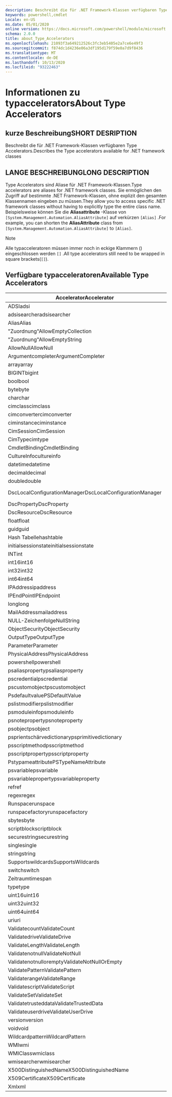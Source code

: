```yaml
---
description: Beschreibt die für .NET Framework-Klassen verfügbaren Type Accelerators.
keywords: powershell,cmdlet
Locale: en-US
ms.date: 05/01/2020
online version: https://docs.microsoft.com/powershell/module/microsoft.powershell.core/about/about_type_accelerators?view=powershell-5.1&WT.mc_id=ps-gethelp
schema: 2.0.0
title: about_Type_Accelerators
ms.openlocfilehash: 21093f3a649212526c3fc3eb5405e2a7ce6e49f3
ms.sourcegitcommit: f874dc1d4236e06a3df195d179f59e0a7d9f8436
ms.translationtype: MT
ms.contentlocale: de-DE
ms.lasthandoff: 10/13/2020
ms.locfileid: "93222463"
---
```

# <a name="about-type-accelerators"></a><span data-ttu-id="00330-104">Informationen zu typaccelerators</span><span class="sxs-lookup"><span data-stu-id="00330-104">About Type Accelerators</span></span>

## <a name="short-desription"></a><span data-ttu-id="00330-105">kurze Beschreibung</span><span class="sxs-lookup"><span data-stu-id="00330-105">SHORT DESRIPTION</span></span>
<span data-ttu-id="00330-106">Beschreibt die für .NET Framework-Klassen verfügbaren Type Accelerators.</span><span class="sxs-lookup"><span data-stu-id="00330-106">Describes the Type accelerators available for .NET framework classes</span></span>

## <a name="long-description"></a><span data-ttu-id="00330-107">LANGE BESCHREIBUNG</span><span class="sxs-lookup"><span data-stu-id="00330-107">LONG DESCRIPTION</span></span>

<span data-ttu-id="00330-108">Type Accelerators sind Aliase für .NET Framework-Klassen.</span><span class="sxs-lookup"><span data-stu-id="00330-108">Type accelerators are aliases for .NET framework classes.</span></span> <span data-ttu-id="00330-109">Sie ermöglichen den Zugriff auf bestimmte .NET Framework-Klassen, ohne explizit den gesamten Klassennamen eingeben zu müssen.</span><span class="sxs-lookup"><span data-stu-id="00330-109">They allow you to access specific .NET framework classes without having to explicitly type the entire class name.</span></span> <span data-ttu-id="00330-110">Beispielsweise können Sie die **Aliasattribute** -Klasse von `[System.Management.Automation.AliasAttribute]` auf verkürzen `[Alias]` .</span><span class="sxs-lookup"><span data-stu-id="00330-110">For example, you can shorten the **AliasAttribute** class from `[System.Management.Automation.AliasAttribute]` to `[Alias]`.</span></span>

> [!NOTE]
> <span data-ttu-id="00330-111">Alle typacceleratoren müssen immer noch in eckige Klammern () eingeschlossen werden `[]` .</span><span class="sxs-lookup"><span data-stu-id="00330-111">All type accelerators still need to be wrapped in square brackets(`[]`).</span></span>

## <a name="available-type-accelerators"></a><span data-ttu-id="00330-112">Verfügbare typacceleratoren</span><span class="sxs-lookup"><span data-stu-id="00330-112">Available Type Accelerators</span></span>

|        <span data-ttu-id="00330-113">Accelerator</span><span class="sxs-lookup"><span data-stu-id="00330-113">Accelerator</span></span>          |                           <span data-ttu-id="00330-114">FullClassName</span><span class="sxs-lookup"><span data-stu-id="00330-114">Full Class Name</span></span>                           |
|---------------------------- | ------------------------------------------------------------------- |
|<span data-ttu-id="00330-115">ADSI</span><span class="sxs-lookup"><span data-stu-id="00330-115">adsi</span></span>                         | <span data-ttu-id="00330-116">System. Director yservices. Director yentry</span><span class="sxs-lookup"><span data-stu-id="00330-116">System.DirectoryServices.DirectoryEntry</span></span>                             |
|<span data-ttu-id="00330-117">adsisearcher</span><span class="sxs-lookup"><span data-stu-id="00330-117">adsisearcher</span></span>                 | <span data-ttu-id="00330-118">System. Director yservices. Director ysearcher</span><span class="sxs-lookup"><span data-stu-id="00330-118">System.DirectoryServices.DirectorySearcher</span></span>                          |
|<span data-ttu-id="00330-119">Alias</span><span class="sxs-lookup"><span data-stu-id="00330-119">Alias</span></span>                        | <span data-ttu-id="00330-120">System. Management. Automation. Aliasattribute</span><span class="sxs-lookup"><span data-stu-id="00330-120">System.Management.Automation.AliasAttribute</span></span>                         |
|<span data-ttu-id="00330-121">"Zuordnung"</span><span class="sxs-lookup"><span data-stu-id="00330-121">AllowEmptyCollection</span></span>         | <span data-ttu-id="00330-122">System. Management. Automation. zuwemptycollectionattribute</span><span class="sxs-lookup"><span data-stu-id="00330-122">System.Management.Automation.AllowEmptyCollectionAttribute</span></span>          |
|<span data-ttu-id="00330-123">"Zuordnung"</span><span class="sxs-lookup"><span data-stu-id="00330-123">AllowEmptyString</span></span>             | <span data-ttu-id="00330-124">System. Management. Automation. zuwemptystringattribute</span><span class="sxs-lookup"><span data-stu-id="00330-124">System.Management.Automation.AllowEmptyStringAttribute</span></span>              |
|<span data-ttu-id="00330-125">AllowNull</span><span class="sxs-lookup"><span data-stu-id="00330-125">AllowNull</span></span>                    | <span data-ttu-id="00330-126">System. Management. Automation. allownullattribute</span><span class="sxs-lookup"><span data-stu-id="00330-126">System.Management.Automation.AllowNullAttribute</span></span>                     |
|<span data-ttu-id="00330-127">Argumentcompleter</span><span class="sxs-lookup"><span data-stu-id="00330-127">ArgumentCompleter</span></span>            | <span data-ttu-id="00330-128">System. Management. Automation. argumentcompleterattribute</span><span class="sxs-lookup"><span data-stu-id="00330-128">System.Management.Automation.ArgumentCompleterAttribute</span></span>             |
|<span data-ttu-id="00330-129">array</span><span class="sxs-lookup"><span data-stu-id="00330-129">array</span></span>                        | <span data-ttu-id="00330-130">System.Array</span><span class="sxs-lookup"><span data-stu-id="00330-130">System.Array</span></span>                                                        |
|<span data-ttu-id="00330-131">BIGINT</span><span class="sxs-lookup"><span data-stu-id="00330-131">bigint</span></span>                       | <span data-ttu-id="00330-132">System. Numerics. BigInteger</span><span class="sxs-lookup"><span data-stu-id="00330-132">System.Numerics.BigInteger</span></span>                                          |
|<span data-ttu-id="00330-133">bool</span><span class="sxs-lookup"><span data-stu-id="00330-133">bool</span></span>                         | <span data-ttu-id="00330-134">System.Boolean</span><span class="sxs-lookup"><span data-stu-id="00330-134">System.Boolean</span></span>                                                      |
|<span data-ttu-id="00330-135">byte</span><span class="sxs-lookup"><span data-stu-id="00330-135">byte</span></span>                         | <span data-ttu-id="00330-136">System.Byte</span><span class="sxs-lookup"><span data-stu-id="00330-136">System.Byte</span></span>                                                         |
|<span data-ttu-id="00330-137">char</span><span class="sxs-lookup"><span data-stu-id="00330-137">char</span></span>                         | <span data-ttu-id="00330-138">System.Char</span><span class="sxs-lookup"><span data-stu-id="00330-138">System.Char</span></span>                                                         |
|<span data-ttu-id="00330-139">cimclass</span><span class="sxs-lookup"><span data-stu-id="00330-139">cimclass</span></span>                     | <span data-ttu-id="00330-140">Microsoft. Management. Infrastructure. cimclass</span><span class="sxs-lookup"><span data-stu-id="00330-140">Microsoft.Management.Infrastructure.CimClass</span></span>                        |
|<span data-ttu-id="00330-141">cimconverter</span><span class="sxs-lookup"><span data-stu-id="00330-141">cimconverter</span></span>                 | <span data-ttu-id="00330-142">Microsoft. Management. Infrastructure. cimconverter</span><span class="sxs-lookup"><span data-stu-id="00330-142">Microsoft.Management.Infrastructure.CimConverter</span></span>                    |
|<span data-ttu-id="00330-143">ciminstance</span><span class="sxs-lookup"><span data-stu-id="00330-143">ciminstance</span></span>                  | <span data-ttu-id="00330-144">Microsoft.Management.Infrastructure.CimInstance</span><span class="sxs-lookup"><span data-stu-id="00330-144">Microsoft.Management.Infrastructure.CimInstance</span></span>                     |
|<span data-ttu-id="00330-145">CimSession</span><span class="sxs-lookup"><span data-stu-id="00330-145">CimSession</span></span>                   | <span data-ttu-id="00330-146">Microsoft.Management.Infrastructure.CimSession</span><span class="sxs-lookup"><span data-stu-id="00330-146">Microsoft.Management.Infrastructure.CimSession</span></span>                      |
|<span data-ttu-id="00330-147">CimType</span><span class="sxs-lookup"><span data-stu-id="00330-147">cimtype</span></span>                      | <span data-ttu-id="00330-148">Microsoft. Management. Infrastructure. CimType</span><span class="sxs-lookup"><span data-stu-id="00330-148">Microsoft.Management.Infrastructure.CimType</span></span>                         |
|<span data-ttu-id="00330-149">CmdletBinding</span><span class="sxs-lookup"><span data-stu-id="00330-149">CmdletBinding</span></span>                | <span data-ttu-id="00330-150">System. Management. Automation. cmdletbindingattribute</span><span class="sxs-lookup"><span data-stu-id="00330-150">System.Management.Automation.CmdletBindingAttribute</span></span>                 |
|<span data-ttu-id="00330-151">CultureInfo</span><span class="sxs-lookup"><span data-stu-id="00330-151">cultureinfo</span></span>                  | <span data-ttu-id="00330-152">System. Globalization. CultureInfo</span><span class="sxs-lookup"><span data-stu-id="00330-152">System.Globalization.CultureInfo</span></span>                                    |
|<span data-ttu-id="00330-153">datetime</span><span class="sxs-lookup"><span data-stu-id="00330-153">datetime</span></span>                     | <span data-ttu-id="00330-154">System.DateTime</span><span class="sxs-lookup"><span data-stu-id="00330-154">System.DateTime</span></span>                                                     |
|<span data-ttu-id="00330-155">decimal</span><span class="sxs-lookup"><span data-stu-id="00330-155">decimal</span></span>                      | <span data-ttu-id="00330-156">System.Decimal</span><span class="sxs-lookup"><span data-stu-id="00330-156">System.Decimal</span></span>                                                      |
|<span data-ttu-id="00330-157">double</span><span class="sxs-lookup"><span data-stu-id="00330-157">double</span></span>                       | <span data-ttu-id="00330-158">System.Double</span><span class="sxs-lookup"><span data-stu-id="00330-158">System.Double</span></span>                                                       |
|<span data-ttu-id="00330-159">DscLocalConfigurationManager</span><span class="sxs-lookup"><span data-stu-id="00330-159">DscLocalConfigurationManager</span></span> | <span data-ttu-id="00330-160">System. Management. Automation. dsclocalconfigurationmanagerattribute</span><span class="sxs-lookup"><span data-stu-id="00330-160">System.Management.Automation.DscLocalConfigurationManagerAttribute</span></span>  |
|<span data-ttu-id="00330-161">DscProperty</span><span class="sxs-lookup"><span data-stu-id="00330-161">DscProperty</span></span>                  | <span data-ttu-id="00330-162">System. Management. Automation. dscpropertyattribute</span><span class="sxs-lookup"><span data-stu-id="00330-162">System.Management.Automation.DscPropertyAttribute</span></span>                   |
|<span data-ttu-id="00330-163">DscResource</span><span class="sxs-lookup"><span data-stu-id="00330-163">DscResource</span></span>                  | <span data-ttu-id="00330-164">System. Management. Automation. dscresourceattribute</span><span class="sxs-lookup"><span data-stu-id="00330-164">System.Management.Automation.DscResourceAttribute</span></span>                   |
|<span data-ttu-id="00330-165">float</span><span class="sxs-lookup"><span data-stu-id="00330-165">float</span></span>                        | <span data-ttu-id="00330-166">System.Single</span><span class="sxs-lookup"><span data-stu-id="00330-166">System.Single</span></span>                                                       |
|<span data-ttu-id="00330-167">guid</span><span class="sxs-lookup"><span data-stu-id="00330-167">guid</span></span>                         | <span data-ttu-id="00330-168">System.Guid</span><span class="sxs-lookup"><span data-stu-id="00330-168">System.Guid</span></span>                                                         |
|<span data-ttu-id="00330-169">Hash Tabelle</span><span class="sxs-lookup"><span data-stu-id="00330-169">hashtable</span></span>                    | <span data-ttu-id="00330-170">System.Collections.Hashtable</span><span class="sxs-lookup"><span data-stu-id="00330-170">System.Collections.Hashtable</span></span>                                        |
|<span data-ttu-id="00330-171">initialsessionstate</span><span class="sxs-lookup"><span data-stu-id="00330-171">initialsessionstate</span></span>          | <span data-ttu-id="00330-172">System.Management.Automation.Runspaces.Initialsessionstate</span><span class="sxs-lookup"><span data-stu-id="00330-172">System.Management.Automation.Runspaces.InitialSessionState</span></span>          |
|<span data-ttu-id="00330-173">INT</span><span class="sxs-lookup"><span data-stu-id="00330-173">int</span></span>                          | <span data-ttu-id="00330-174">System.Int32</span><span class="sxs-lookup"><span data-stu-id="00330-174">System.Int32</span></span>                                                        |
|<span data-ttu-id="00330-175">int16</span><span class="sxs-lookup"><span data-stu-id="00330-175">int16</span></span>                        | <span data-ttu-id="00330-176">System.Int16</span><span class="sxs-lookup"><span data-stu-id="00330-176">System.Int16</span></span>                                                        |
|<span data-ttu-id="00330-177">int32</span><span class="sxs-lookup"><span data-stu-id="00330-177">int32</span></span>                        | <span data-ttu-id="00330-178">System.Int32</span><span class="sxs-lookup"><span data-stu-id="00330-178">System.Int32</span></span>                                                        |
|<span data-ttu-id="00330-179">int64</span><span class="sxs-lookup"><span data-stu-id="00330-179">int64</span></span>                        | <span data-ttu-id="00330-180">System.Int64</span><span class="sxs-lookup"><span data-stu-id="00330-180">System.Int64</span></span>                                                        |
|<span data-ttu-id="00330-181">IPAddress</span><span class="sxs-lookup"><span data-stu-id="00330-181">ipaddress</span></span>                    | <span data-ttu-id="00330-182">System .net. IPAddress</span><span class="sxs-lookup"><span data-stu-id="00330-182">System.Net.IPAddress</span></span>                                                |
|<span data-ttu-id="00330-183">IPEndPoint</span><span class="sxs-lookup"><span data-stu-id="00330-183">IPEndpoint</span></span>                   | <span data-ttu-id="00330-184">System .net. ipdpoint</span><span class="sxs-lookup"><span data-stu-id="00330-184">System.Net.IPEndPoint</span></span>                                               |
|<span data-ttu-id="00330-185">long</span><span class="sxs-lookup"><span data-stu-id="00330-185">long</span></span>                         | <span data-ttu-id="00330-186">System.Int64</span><span class="sxs-lookup"><span data-stu-id="00330-186">System.Int64</span></span>                                                        |
|<span data-ttu-id="00330-187">MailAddress</span><span class="sxs-lookup"><span data-stu-id="00330-187">mailaddress</span></span>                  | <span data-ttu-id="00330-188">System .net. Mail. MailAddress</span><span class="sxs-lookup"><span data-stu-id="00330-188">System.Net.Mail.MailAddress</span></span>                                         |
|<span data-ttu-id="00330-189">NULL-Zeichenfolge</span><span class="sxs-lookup"><span data-stu-id="00330-189">NullString</span></span>                   | <span data-ttu-id="00330-190">System. Management. Automation. Language. NullString</span><span class="sxs-lookup"><span data-stu-id="00330-190">System.Management.Automation.Language.NullString</span></span>                    |
|<span data-ttu-id="00330-191">ObjectSecurity</span><span class="sxs-lookup"><span data-stu-id="00330-191">ObjectSecurity</span></span>               | <span data-ttu-id="00330-192">System. Security. AccessControl. ObjectSecurity</span><span class="sxs-lookup"><span data-stu-id="00330-192">System.Security.AccessControl.ObjectSecurity</span></span>                        |
|<span data-ttu-id="00330-193">OutputType</span><span class="sxs-lookup"><span data-stu-id="00330-193">OutputType</span></span>                   | <span data-ttu-id="00330-194">System. Management. Automation. outputtypeer Attribute</span><span class="sxs-lookup"><span data-stu-id="00330-194">System.Management.Automation.OutputTypeAttribute</span></span>                    |
|<span data-ttu-id="00330-195">Parameter</span><span class="sxs-lookup"><span data-stu-id="00330-195">Parameter</span></span>                    | <span data-ttu-id="00330-196">System. Management. Automation. ParameterAttribute</span><span class="sxs-lookup"><span data-stu-id="00330-196">System.Management.Automation.ParameterAttribute</span></span>                     |
|<span data-ttu-id="00330-197">PhysicalAddress</span><span class="sxs-lookup"><span data-stu-id="00330-197">PhysicalAddress</span></span>              | <span data-ttu-id="00330-198">System .net. Network Information. PhysicalAddress</span><span class="sxs-lookup"><span data-stu-id="00330-198">System.Net.NetworkInformation.PhysicalAddress</span></span>                       |
|<span data-ttu-id="00330-199">powershell</span><span class="sxs-lookup"><span data-stu-id="00330-199">powershell</span></span>                   | <span data-ttu-id="00330-200">System. Management. Automation. PowerShell</span><span class="sxs-lookup"><span data-stu-id="00330-200">System.Management.Automation.PowerShell</span></span>                             |
|<span data-ttu-id="00330-201">psaliasproperty</span><span class="sxs-lookup"><span data-stu-id="00330-201">psaliasproperty</span></span>              | <span data-ttu-id="00330-202">System. Management. Automation. psaliasproperty</span><span class="sxs-lookup"><span data-stu-id="00330-202">System.Management.Automation.PSAliasProperty</span></span>                        |
|<span data-ttu-id="00330-203">pscredential</span><span class="sxs-lookup"><span data-stu-id="00330-203">pscredential</span></span>                 | <span data-ttu-id="00330-204">System. Management. Automation. PSCredential</span><span class="sxs-lookup"><span data-stu-id="00330-204">System.Management.Automation.PSCredential</span></span>                           |
|<span data-ttu-id="00330-205">pscustomobject</span><span class="sxs-lookup"><span data-stu-id="00330-205">pscustomobject</span></span>               | <span data-ttu-id="00330-206">System. Management. Automation. psobject</span><span class="sxs-lookup"><span data-stu-id="00330-206">System.Management.Automation.PSObject</span></span>                               |
|<span data-ttu-id="00330-207">Psdefaultvalue</span><span class="sxs-lookup"><span data-stu-id="00330-207">PSDefaultValue</span></span>               | <span data-ttu-id="00330-208">System.Management.Automation.PSDefaultvalueattribute</span><span class="sxs-lookup"><span data-stu-id="00330-208">System.Management.Automation.PSDefaultValueAttribute</span></span>                |
|<span data-ttu-id="00330-209">pslistmodifier</span><span class="sxs-lookup"><span data-stu-id="00330-209">pslistmodifier</span></span>               | <span data-ttu-id="00330-210">System. Management. Automation. pslistmodifier</span><span class="sxs-lookup"><span data-stu-id="00330-210">System.Management.Automation.PSListModifier</span></span>                         |
|<span data-ttu-id="00330-211">psmoduleinfo</span><span class="sxs-lookup"><span data-stu-id="00330-211">psmoduleinfo</span></span>                 | <span data-ttu-id="00330-212">System. Management. Automation. psmoduleinfo</span><span class="sxs-lookup"><span data-stu-id="00330-212">System.Management.Automation.PSModuleInfo</span></span>                           |
|<span data-ttu-id="00330-213">psnoteproperty</span><span class="sxs-lookup"><span data-stu-id="00330-213">psnoteproperty</span></span>               | <span data-ttu-id="00330-214">System. Management. Automation. psnoteproperty</span><span class="sxs-lookup"><span data-stu-id="00330-214">System.Management.Automation.PSNoteProperty</span></span>                         |
|<span data-ttu-id="00330-215">psobject</span><span class="sxs-lookup"><span data-stu-id="00330-215">psobject</span></span>                     | <span data-ttu-id="00330-216">System. Management. Automation. psobject</span><span class="sxs-lookup"><span data-stu-id="00330-216">System.Management.Automation.PSObject</span></span>                               |
|<span data-ttu-id="00330-217">psprientschärvedictionary</span><span class="sxs-lookup"><span data-stu-id="00330-217">psprimitivedictionary</span></span>        | <span data-ttu-id="00330-218">System. Management. Automation. psprientschärvedictionary</span><span class="sxs-lookup"><span data-stu-id="00330-218">System.Management.Automation.PSPrimitiveDictionary</span></span>                  |
|<span data-ttu-id="00330-219">psscriptmethod</span><span class="sxs-lookup"><span data-stu-id="00330-219">psscriptmethod</span></span>               | <span data-ttu-id="00330-220">System. Management. Automation. psscriptmethod</span><span class="sxs-lookup"><span data-stu-id="00330-220">System.Management.Automation.PSScriptMethod</span></span>                         |
|<span data-ttu-id="00330-221">psscriptproperty</span><span class="sxs-lookup"><span data-stu-id="00330-221">psscriptproperty</span></span>             | <span data-ttu-id="00330-222">System. Management. Automation. psscriptproperty</span><span class="sxs-lookup"><span data-stu-id="00330-222">System.Management.Automation.PSScriptProperty</span></span>                       |
|<span data-ttu-id="00330-223">Pstypameattribute</span><span class="sxs-lookup"><span data-stu-id="00330-223">PSTypeNameAttribute</span></span>          | <span data-ttu-id="00330-224">System. Management. Automation. pstypameattribute</span><span class="sxs-lookup"><span data-stu-id="00330-224">System.Management.Automation.PSTypeNameAttribute</span></span>                    |
|<span data-ttu-id="00330-225">psvariable</span><span class="sxs-lookup"><span data-stu-id="00330-225">psvariable</span></span>                   | <span data-ttu-id="00330-226">System. Management. Automation. psvariable</span><span class="sxs-lookup"><span data-stu-id="00330-226">System.Management.Automation.PSVariable</span></span>                             |
|<span data-ttu-id="00330-227">psvariableproperty</span><span class="sxs-lookup"><span data-stu-id="00330-227">psvariableproperty</span></span>           | <span data-ttu-id="00330-228">System. Management. Automation. psvariableproperty</span><span class="sxs-lookup"><span data-stu-id="00330-228">System.Management.Automation.PSVariableProperty</span></span>                     |
|<span data-ttu-id="00330-229">ref</span><span class="sxs-lookup"><span data-stu-id="00330-229">ref</span></span>                          | <span data-ttu-id="00330-230">System. Management. Automation. psreference</span><span class="sxs-lookup"><span data-stu-id="00330-230">System.Management.Automation.PSReference</span></span>                            |
|<span data-ttu-id="00330-231">regex</span><span class="sxs-lookup"><span data-stu-id="00330-231">regex</span></span>                        | <span data-ttu-id="00330-232">System.Text.RegularExpressions.Regex</span><span class="sxs-lookup"><span data-stu-id="00330-232">System.Text.RegularExpressions.Regex</span></span>                                |
|<span data-ttu-id="00330-233">Runspace</span><span class="sxs-lookup"><span data-stu-id="00330-233">runspace</span></span>                     | <span data-ttu-id="00330-234">System. Management. Automation. Runspaces. Runspace</span><span class="sxs-lookup"><span data-stu-id="00330-234">System.Management.Automation.Runspaces.Runspace</span></span>                     |
|<span data-ttu-id="00330-235">runspacefactory</span><span class="sxs-lookup"><span data-stu-id="00330-235">runspacefactory</span></span>              | <span data-ttu-id="00330-236">System. Management. Automation. Runspaces. runspacefactory</span><span class="sxs-lookup"><span data-stu-id="00330-236">System.Management.Automation.Runspaces.RunspaceFactory</span></span>              |
|<span data-ttu-id="00330-237">sbyte</span><span class="sxs-lookup"><span data-stu-id="00330-237">sbyte</span></span>                        | <span data-ttu-id="00330-238">System.SByte</span><span class="sxs-lookup"><span data-stu-id="00330-238">System.SByte</span></span>                                                        |
|<span data-ttu-id="00330-239">scriptblock</span><span class="sxs-lookup"><span data-stu-id="00330-239">scriptblock</span></span>                  | <span data-ttu-id="00330-240">System. Management. Automation. ScriptBlock</span><span class="sxs-lookup"><span data-stu-id="00330-240">System.Management.Automation.ScriptBlock</span></span>                            |
|<span data-ttu-id="00330-241">securestring</span><span class="sxs-lookup"><span data-stu-id="00330-241">securestring</span></span>                 | <span data-ttu-id="00330-242">System.Security.SecureString</span><span class="sxs-lookup"><span data-stu-id="00330-242">System.Security.SecureString</span></span>                                        |
|<span data-ttu-id="00330-243">single</span><span class="sxs-lookup"><span data-stu-id="00330-243">single</span></span>                       | <span data-ttu-id="00330-244">System.Single</span><span class="sxs-lookup"><span data-stu-id="00330-244">System.Single</span></span>                                                       |
|<span data-ttu-id="00330-245">string</span><span class="sxs-lookup"><span data-stu-id="00330-245">string</span></span>                       | <span data-ttu-id="00330-246">System.String</span><span class="sxs-lookup"><span data-stu-id="00330-246">System.String</span></span>                                                       |
|<span data-ttu-id="00330-247">Supportswildcards</span><span class="sxs-lookup"><span data-stu-id="00330-247">SupportsWildcards</span></span>            | <span data-ttu-id="00330-248">System. Management. Automation. supportswildcardsattribute</span><span class="sxs-lookup"><span data-stu-id="00330-248">System.Management.Automation.SupportsWildcardsAttribute</span></span>             |
|<span data-ttu-id="00330-249">switch</span><span class="sxs-lookup"><span data-stu-id="00330-249">switch</span></span>                       | <span data-ttu-id="00330-250">System.Management.Automation.SwitchParameter</span><span class="sxs-lookup"><span data-stu-id="00330-250">System.Management.Automation.SwitchParameter</span></span>                        |
|<span data-ttu-id="00330-251">Zeitraum</span><span class="sxs-lookup"><span data-stu-id="00330-251">timespan</span></span>                     | <span data-ttu-id="00330-252">System.TimeSpan</span><span class="sxs-lookup"><span data-stu-id="00330-252">System.TimeSpan</span></span>                                                     |
|<span data-ttu-id="00330-253">type</span><span class="sxs-lookup"><span data-stu-id="00330-253">type</span></span>                         | <span data-ttu-id="00330-254">System.Type</span><span class="sxs-lookup"><span data-stu-id="00330-254">System.Type</span></span>                                                         |
|<span data-ttu-id="00330-255">uint16</span><span class="sxs-lookup"><span data-stu-id="00330-255">uint16</span></span>                       | <span data-ttu-id="00330-256">System.UInt16</span><span class="sxs-lookup"><span data-stu-id="00330-256">System.UInt16</span></span>                                                       |
|<span data-ttu-id="00330-257">uint32</span><span class="sxs-lookup"><span data-stu-id="00330-257">uint32</span></span>                       | <span data-ttu-id="00330-258">System.UInt32</span><span class="sxs-lookup"><span data-stu-id="00330-258">System.UInt32</span></span>                                                       |
|<span data-ttu-id="00330-259">uint64</span><span class="sxs-lookup"><span data-stu-id="00330-259">uint64</span></span>                       | <span data-ttu-id="00330-260">System.UInt64</span><span class="sxs-lookup"><span data-stu-id="00330-260">System.UInt64</span></span>                                                       |
|<span data-ttu-id="00330-261">uri</span><span class="sxs-lookup"><span data-stu-id="00330-261">uri</span></span>                          | <span data-ttu-id="00330-262">System.Uri</span><span class="sxs-lookup"><span data-stu-id="00330-262">System.Uri</span></span>                                                          |
|<span data-ttu-id="00330-263">Validatecount</span><span class="sxs-lookup"><span data-stu-id="00330-263">ValidateCount</span></span>                | <span data-ttu-id="00330-264">System. Management. Automation. validatezähltattribute</span><span class="sxs-lookup"><span data-stu-id="00330-264">System.Management.Automation.ValidateCountAttribute</span></span>                 |
|<span data-ttu-id="00330-265">Validatedrive</span><span class="sxs-lookup"><span data-stu-id="00330-265">ValidateDrive</span></span>                | <span data-ttu-id="00330-266">System. Management. Automation. validatedriveattribute</span><span class="sxs-lookup"><span data-stu-id="00330-266">System.Management.Automation.ValidateDriveAttribute</span></span>                 |
|<span data-ttu-id="00330-267">ValidateLength</span><span class="sxs-lookup"><span data-stu-id="00330-267">ValidateLength</span></span>               | <span data-ttu-id="00330-268">System. Management. Automation. validatelengthattribute</span><span class="sxs-lookup"><span data-stu-id="00330-268">System.Management.Automation.ValidateLengthAttribute</span></span>                |
|<span data-ttu-id="00330-269">Validatenotnull</span><span class="sxs-lookup"><span data-stu-id="00330-269">ValidateNotNull</span></span>              | <span data-ttu-id="00330-270">System. Management. Automation. validatenotnullattribute</span><span class="sxs-lookup"><span data-stu-id="00330-270">System.Management.Automation.ValidateNotNullAttribute</span></span>               |
|<span data-ttu-id="00330-271">Validatenotnullorempty</span><span class="sxs-lookup"><span data-stu-id="00330-271">ValidateNotNullOrEmpty</span></span>       | <span data-ttu-id="00330-272">System. Management. Automation. validatenotnulloremptyattribute</span><span class="sxs-lookup"><span data-stu-id="00330-272">System.Management.Automation.ValidateNotNullOrEmptyAttribute</span></span>        |
|<span data-ttu-id="00330-273">ValidatePattern</span><span class="sxs-lookup"><span data-stu-id="00330-273">ValidatePattern</span></span>              | <span data-ttu-id="00330-274">System. Management. Automation. validatepatternattribute</span><span class="sxs-lookup"><span data-stu-id="00330-274">System.Management.Automation.ValidatePatternAttribute</span></span>               |
|<span data-ttu-id="00330-275">Validaterange</span><span class="sxs-lookup"><span data-stu-id="00330-275">ValidateRange</span></span>                | <span data-ttu-id="00330-276">System. Management. Automation. validaterangeattribute</span><span class="sxs-lookup"><span data-stu-id="00330-276">System.Management.Automation.ValidateRangeAttribute</span></span>                 |
|<span data-ttu-id="00330-277">Validatescript</span><span class="sxs-lookup"><span data-stu-id="00330-277">ValidateScript</span></span>               | <span data-ttu-id="00330-278">System. Management. Automation. validatescriptattribute</span><span class="sxs-lookup"><span data-stu-id="00330-278">System.Management.Automation.ValidateScriptAttribute</span></span>                |
|<span data-ttu-id="00330-279">ValidateSet</span><span class="sxs-lookup"><span data-stu-id="00330-279">ValidateSet</span></span>                  | <span data-ttu-id="00330-280">System. Management. Automation. validatesetattribute</span><span class="sxs-lookup"><span data-stu-id="00330-280">System.Management.Automation.ValidateSetAttribute</span></span>                   |
|<span data-ttu-id="00330-281">Validatetrusteddata</span><span class="sxs-lookup"><span data-stu-id="00330-281">ValidateTrustedData</span></span>          | <span data-ttu-id="00330-282">System. Management. Automation. validatetrusteddataattribute</span><span class="sxs-lookup"><span data-stu-id="00330-282">System.Management.Automation.ValidateTrustedDataAttribute</span></span>           |
|<span data-ttu-id="00330-283">Validateuserdrive</span><span class="sxs-lookup"><span data-stu-id="00330-283">ValidateUserDrive</span></span>            | <span data-ttu-id="00330-284">System. Management. Automation. validateuserdriveattribute</span><span class="sxs-lookup"><span data-stu-id="00330-284">System.Management.Automation.ValidateUserDriveAttribute</span></span>             |
|<span data-ttu-id="00330-285">version</span><span class="sxs-lookup"><span data-stu-id="00330-285">version</span></span>                      | <span data-ttu-id="00330-286">System.Version</span><span class="sxs-lookup"><span data-stu-id="00330-286">System.Version</span></span>                                                      |
|<span data-ttu-id="00330-287">void</span><span class="sxs-lookup"><span data-stu-id="00330-287">void</span></span>                         | <span data-ttu-id="00330-288">System.Void</span><span class="sxs-lookup"><span data-stu-id="00330-288">System.Void</span></span>                                                         |
|<span data-ttu-id="00330-289">Wildcardpattern</span><span class="sxs-lookup"><span data-stu-id="00330-289">WildcardPattern</span></span>              | <span data-ttu-id="00330-290">System. Management. Automation. wildcardpattern</span><span class="sxs-lookup"><span data-stu-id="00330-290">System.Management.Automation.WildcardPattern</span></span>                        |
|<span data-ttu-id="00330-291">WMI</span><span class="sxs-lookup"><span data-stu-id="00330-291">wmi</span></span>                          | <span data-ttu-id="00330-292">System. Management. ManagementObject</span><span class="sxs-lookup"><span data-stu-id="00330-292">System.Management.ManagementObject</span></span>                                  |
|<span data-ttu-id="00330-293">WMIClass</span><span class="sxs-lookup"><span data-stu-id="00330-293">wmiclass</span></span>                     | <span data-ttu-id="00330-294">System. Management. ManagementClass</span><span class="sxs-lookup"><span data-stu-id="00330-294">System.Management.ManagementClass</span></span>                                   |
|<span data-ttu-id="00330-295">wmisearcher</span><span class="sxs-lookup"><span data-stu-id="00330-295">wmisearcher</span></span>                  | <span data-ttu-id="00330-296">System. Management. ManagementObjectSearcher</span><span class="sxs-lookup"><span data-stu-id="00330-296">System.Management.ManagementObjectSearcher</span></span>                          |
|<span data-ttu-id="00330-297">X500DistinguishedName</span><span class="sxs-lookup"><span data-stu-id="00330-297">X500DistinguishedName</span></span>        | <span data-ttu-id="00330-298">System.Security.Cryptography.X509Certificates.X500DistinguishedName</span><span class="sxs-lookup"><span data-stu-id="00330-298">System.Security.Cryptography.X509Certificates.X500DistinguishedName</span></span> |
|<span data-ttu-id="00330-299">X509Certificate</span><span class="sxs-lookup"><span data-stu-id="00330-299">X509Certificate</span></span>              | <span data-ttu-id="00330-300">System.Security.Cryptography.X509Certificates.X509Certificate</span><span class="sxs-lookup"><span data-stu-id="00330-300">System.Security.Cryptography.X509Certificates.X509Certificate</span></span>       |
|<span data-ttu-id="00330-301">Xml</span><span class="sxs-lookup"><span data-stu-id="00330-301">xml</span></span>                          | <span data-ttu-id="00330-302">System.Xml.XmlDocument</span><span class="sxs-lookup"><span data-stu-id="00330-302">System.Xml.XmlDocument</span></span>                                              |
